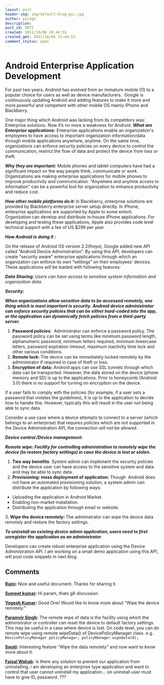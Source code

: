 ```yaml
---
layout: post
header-img: img/default-blog-pic.jpg
author: psingh
description: 
post_id: 9872
created: 2011/10/06 20:44:53
created_gmt: 2011/10/06 15:44:53
comment_status: open
---
```


# Android Enterprise Application Development

<p>For past two years, Android has evolved from an immature mobile OS to a popular choice for users as well as device manufacturers.  Google is continuously updating Android and adding features to make it more and more powerful and competent with other mobile OS mainly iPhone and Blackberry.</p>
<p>One major thing which Android was lacking from its competitors was: Enterprise solutions. Now it’s no more a weakness for Android.
<!--more-->
<strong><em>What are Enterprise applications:</em></strong> Enterprise applications enable an organization's employees to have access to important organization information/data through mobile applications anywhere, anytime. On the same time, organizations can enforce security policies on every device to control the communication, restrict the flow of data and protect the device from loss or theft.</p>
<p><strong><em>Why they are important:</em></strong> Mobile phones and tablet computers have had a significant impact on the way people think, communicate or work. Organizations are making enterprise applications for mobile phones to improve productivity and communication. "Anywhere and anytime access to information" can be a powerful tool for organization to enhance productivity and reduce cost.</p>
<p><strong><em>How other mobile platforms do it: </em></strong>In Blackberry, enterprise solutions are provided by Blackberry enterprise server setup directly. In iPhone, enterprise applications are supported by Apple to some extent. Organization can develop and distribute in-house iPhone applications. For developing and testing these applications, Apple also provides code level technical support with a fee of US $299 per year.</p>
<p><strong><em>How Android is doing it :</em></strong></p>
<p>On the release of Android OS version 2.2(froyo), Google added new API called “Android Device Administration”. By using this API, developers can create "security aware" enterprise applications through which an organization can enforce its own “settings” on their employees’ devices. These applications will be loaded with following features:</p>
<p><strong><em>Data Sharing: </em></strong><em>Users can have access to sensitive system information and organization data.</em></p>
<p><strong><em>Security:</em></strong></p>
<p><strong><em>When organizations allow sensitive data to be accessed remotely, one thing which is most important is security. Android device administrator can enforce security policies that can be either hard-coded into the app, or the application can dynamically fetch policies from a third-party server.</em></strong>
<ol>
    <li><strong>Password policies</strong>:       Administrator can enforce a password policy. The password policy can      be set using terms like minimum password length, alphanumeric password,      minimum letters required, minimum lowercase letters, password expiration      timeout, maximum inactivity time lock and other various conditions.</li>
    <li><strong>Remote lock: </strong>The      device can be immediately locked remotely by the administrator      if required in case of theft or loss.</li>
    <li><strong>Encryption of data:</strong> Android      apps can use SSL tunnels through which data can be transported. However,      the data stored on the device (phone memory and SD) is up to the      applications. Prior to honeycomb (Android 3.0) there is no support for      turning on encryption on the device.</li>
</ol>
If a user fails to comply with the policies (for example, if a user sets a password that violates the guidelines), it is up to the application to decide how to handle this. However, typically this will result in the user not being able to sync data.</p>
<p>Consider a use case where a device attempts to connect to a server (which belongs to an enterprise) that requires policies which are not supported in the Device Administration API, the connection will not be allowed.</p>
<p><strong><em>Device control /Device management:</em></strong></p>
<p><strong><em>Remote wipe: Facility for controlling administration to remotely wipe the device (to restore factory settings) in case the device is lost or stolen.</em></strong>
<ol>
    <li><strong>Two way benefits</strong>:      System admin can implement the security policies and the device user can      have access to the sensitive system and data and may be able to sync data.</li>
    <li><strong>Provisioning: mass deployment of      application: </strong>Though  Android does not      have an automated provisioning solution, a system admin can distribute the      application by following ways:</li>
</ol>
<ul>
    <li>Uploading the application in Android Market.</li>
    <li>Enabling non-market installation.</li>
    <li>Distributing the application through email or website.</li>
</ul>
3<strong>. Wipe the device remotely: </strong>The administrator can wipe the device data remotely and restore the factory settings.</p>
<p><strong><em>To uninstall an existing device admin application, users need to first unregister the application as an administrator</em></strong>.</p>
<p>Developers can create robust enterprise application using the Device Administration API. I am working on a small demo application using this API, will post code snippets in next blog.</p>

## Comments

**[Rajni](#6005 "2011-10-11 11:01:49"):** Nice and useful document. Thanks for sharing it.

**[Sumeet kumar](#6004 "2011-10-10 15:03:34"):** Hi param, thats g8 discussion

**[Yogesh Kumar](#5987 "2011-10-06 21:10:05"):** Good One! Would like to know more about "Wipe the device remotely:"

**[Paramvir Singh](#6020 "2011-10-13 17:53:23"):** The remote wipe of data is the facility using which the administrator or controller can reset the device to default factory settings. This may be useful in a case where device is lost. On code level, you can do remote wipe using remote wipeData() of DevicePolicyManager class. e.g. `DevicePolicyManager policyManager; policyManager.wipeData(0);`

**[Swati](#7614 "2012-02-18 13:48:50"):** Interesting feature "Wipe the data remotely" and now want to know more about it.

**[Faisal Wahab](#8113 "2012-03-29 11:05:08"):** Is there any solution to prevent our application from uninstalling. i am developing an enterprise type application and want to control that user cannot uninstall my application... on uninstall user must have to give ID, password. ???

